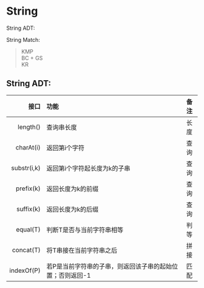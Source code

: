 String 
===
String ADT:

String Match:
> KMP <br>
> BC + GS <br>
> KR <br>

String ADT:
---
|  接口  | 功能 | 备注 |
|---------: | :--------| :--------:|
| length()  |查询串长度 | 长度 |
| charAt(i) |返回第i个字符 |查询|
|substr(i,k)|返回第i个字符起长度为k的子串 |查询|
| prefix(k) |返回长度为k的前缀 |查询|
| suffix(k) |返回长度为k的后缀 |查询|
| equal(T)  |判断T是否与当前字符串相等 |判等|
| concat(T) |将T串接在当前字符串之后 |拼接|
| indexOf(P)|若P是当前字符串的子串，则返回该子串的起始位置；否则返回-1 |匹配|
